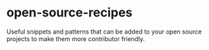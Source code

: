 # open-source-recipes
Useful snippets and patterns that can be added to your open source projects to make them more contributor friendly.
